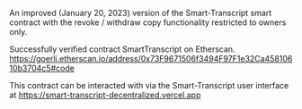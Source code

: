 An improved (January 20, 2023) version of the Smart-Transcript smart contract with the revoke / withdraw copy functionality restricted to owners only.

Successfully verified contract SmartTranscript on Etherscan.
https://goerli.etherscan.io/address/0x73F9671506f3494F97F1e32Ca45810610b3704c5#code

This contract can be interacted with via the Smart-Transcript user interface at https://smart-transcript-decentralized.vercel.app
